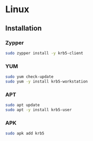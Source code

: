 # Linux

## Installation

### Zypper

```sh
sudo zypper install -y krb5-client
```

### YUM

```sh
sudo yum check-update
sudo yum -y install krb5-workstation
```

### APT

```sh
sudo apt update
sudo apt -y install krb5-user
```

### APK

```sh
sudo apk add krb5
```

